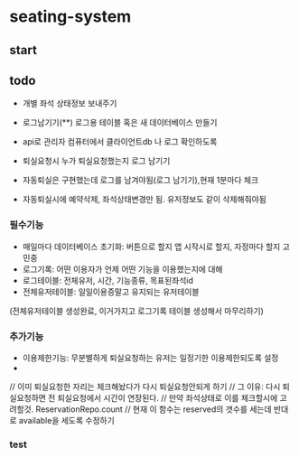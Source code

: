 # seating-system

## start



## todo
- 개별 좌석 상태정보 보내주기

- 로그남기기(**) 로그용 테이블 혹은 새 데이터베이스 만들기
- api로 관리자 컴퓨터에서 클라이언트db 나 로그 확인하도록

- 퇴실요청시 누가 퇴실요청했는지 로그 남기기
- 자동퇴실은 구현했는데 로그를 남겨야됨(로그 남기기),현재 1분마다 체크
- 자동퇴실시에 예약삭제, 좌석상태변경만 됨. 유저정보도 같이 삭제해줘야됨

### 필수기능
- 매일마다 데이터베이스 초기화: 버튼으로 할지 앱 시작시로 할지, 자정마다 할지 고민중
- 로그기록: 어떤 이용자가 언제 어떤 기능을 이용했는지에 대해
- 로그테이블: 전체유저, 시간, 기능종류, 목표된좌석id
- 전체유저테이블: 일일이용증말고 유지되는 유저테이블

(전체유저테이블 생성완료, 이거가지고 로그기록 테이블 생성해서 마무리하기)
### 추가기능
- 이용제한기능: 무분별하게 퇴실요청하는 유저는 일정기한 이용제한되도록 설정
- 


// 이미 퇴실요청한 자리는 체크해놨다가 다시 퇴실요청안되게 하기
// 그 이유: 다시 퇴실요청하면 전 퇴실요청에서 시간이 연장된다.
// 만약 좌석상태로 이를 체크할시에 고려할것. ReservationRepo.count
// 현재 이 함수는 reserved의 갯수를 세는데 반대로 available을 세도록 수정하기

### test
